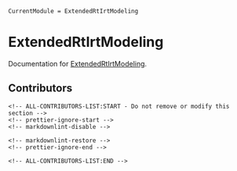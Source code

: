 ```@meta
CurrentModule = ExtendedRtIrtModeling
```

# ExtendedRtIrtModeling

Documentation for [ExtendedRtIrtModeling](https://github.com/jiewenTsai/ExtendedRtIrtModeling.jl).

## Contributors

```@raw html
<!-- ALL-CONTRIBUTORS-LIST:START - Do not remove or modify this section -->
<!-- prettier-ignore-start -->
<!-- markdownlint-disable -->

<!-- markdownlint-restore -->
<!-- prettier-ignore-end -->

<!-- ALL-CONTRIBUTORS-LIST:END -->
```

